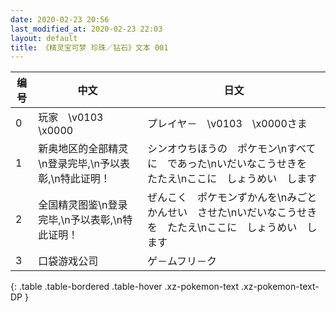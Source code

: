 ```yaml
---
date: 2020-02-23 20:56
last_modified_at: 2020-02-23 22:03
layout: default
title: 《精灵宝可梦 珍珠／钻石》文本 001
---
```

| 编号 | 中文 | 日文 |
| ---- | ---- | ---- |
| 0 | 玩家　\v0103　\x0000 | プレイヤ－　\v0103　\x0000さま |
| 1 | 新奥地区的全部精灵\n登录完毕,\n予以表彰,\n特此证明！ | シンオウちほうの　ポケモン\nすべてに　であった\nいだいなこうせきを　たたえ\nここに　しょうめい　します |
| 2 | 全国精灵图鉴\n登录完毕,\n予以表彰,\n特此证明！ | ぜんこく　ポケモンずかんを\nみごと　かんせい　させた\nいだいなこうせきを　たたえ\nここに　しょうめい　します |
| 3 | 口袋游戏公司 | ゲ－ムフリ－ク |
{: .table .table-bordered .table-hover .xz-pokemon-text .xz-pokemon-text-DP }